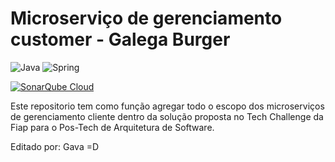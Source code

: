 # Microserviço de gerenciamento customer - Galega Burger
![Java](https://img.shields.io/badge/java-%23ED8B00.svg?style=for-the-badge&logo=openjdk&logoColor=white)
![Spring](https://img.shields.io/badge/spring-%236DB33F.svg?style=for-the-badge&logo=spring&logoColor=white)

[![SonarQube Cloud](https://sonarcloud.io/images/project_badges/sonarcloud-light.svg)](https://sonarcloud.io/summary/new_code?id=gabrielgaava_galega-ms-customer)


Este repositorio tem como função agregar todo o escopo dos microserviços de gerenciamento cliente dentro
da solução proposta no Tech Challenge da Fiap para o Pos-Tech de Arquitetura de Software.

Editado por: Gava  =D
